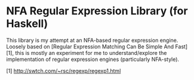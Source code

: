 NFA Regular Expression Library (for Haskell)
============================================

This library is my attempt at an NFA-based regular expression engine.  Loosely
based on [Regular Expression Matching Can Be Simple And Fast] [1], this is
mostly an experiment for me to understand/explore the implementation of regular
expression engines (particularly NFA-style).

  [1] http://swtch.com/~rsc/regexp/regexp1.html

